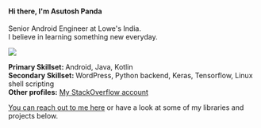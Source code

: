 #### Hi there, I'm Asutosh Panda 
Senior Android Engineer at Lowe's India. <br/>
I believe in learning something new everyday.

![](https://komarev.com/ghpvc/?username=Asutosh11)

<b>Primary Skillset: </b> Android, Java, Kotlin <br/>
<b>Secondary Skillset: </b>WordPress, Python backend, Keras, Tensorflow, Linux shell scripting <br/>
<b>Other profiles:</b>
<a href = "https://stackoverflow.com/users/1439968/asutosh-panda" target="_blank">My StackOverflow account</a>

<a href = "https://www.linkedin.com/in/asutosh-panda/" target="_blank">You can reach out to me here</a> or have a look at some of my libraries and projects below.
